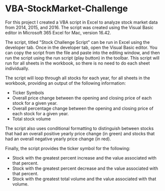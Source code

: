 # VBA-StockMarket-Challenge
For this project I created a VBA script in Excel to analyze stock market data from 2014, 2015, and 2016. The script was created using  the Visual Basic editor in Microsoft 365 Excel for Mac, version 16.42. 

The script, titled "Stock Challenge Script" can be run in Excel using the developer tab. Once in the developer tab, open the Visual Basic editor. You can copy the script from the file and paste into the editing window, and then run the script using the run script (play button) in the toolbar. This script will run for all sheets in the workbook, so there is no need to do each sheet individually. 

The script will loop through all stocks for each year, for all sheets in the workbook, providing an output of the following information: 
   -  Ticker Symbols
   -  Overall price change between the opening and closing price of each stock for a given year. 
   -  Overall percentage change between the opening and closing price of each stock for a given year. 
   -  Total stock volume
    
The script also uses conditional formatting to distinguish between stocks that had an overall positive yearly price change (in green) and stocks that had an overall negative yearly price change (in red). 

Finally, the script provides the ticker symbol for the following:
   - Stock with the greatest percent increase and the value associated with that percent.
   - Stock with the greatest percent decrease and the value associated with that percent. 
   - Stock with the greatest total volume and the value associated with that volume. 
